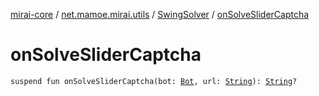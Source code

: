 [mirai-core](../../index.md) / [net.mamoe.mirai.utils](../index.md) / [SwingSolver](index.md) / [onSolveSliderCaptcha](./on-solve-slider-captcha.md)

# onSolveSliderCaptcha

`suspend fun onSolveSliderCaptcha(bot: `[`Bot`](../../net.mamoe.mirai/-bot/index.md)`, url: `[`String`](https://kotlinlang.org/api/latest/jvm/stdlib/kotlin/-string/index.html)`): `[`String`](https://kotlinlang.org/api/latest/jvm/stdlib/kotlin/-string/index.html)`?`